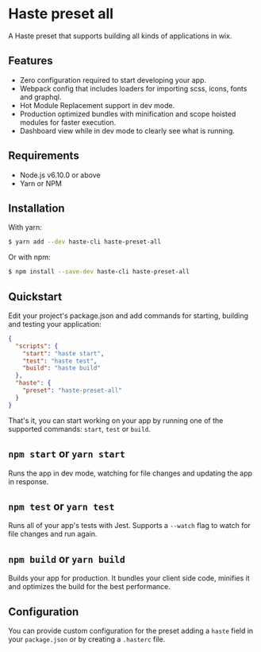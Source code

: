 # Haste preset all

A Haste preset that supports building all kinds of applications in wix.

## Features

- Zero configuration required to start developing your app.
- Webpack config that includes loaders for importing scss, icons, fonts and graphql.
- Hot Module Replacement support in dev mode.
- Production optimized bundles with minification and scope hoisted modules for faster execution.
- Dashboard view while in dev mode to clearly see what is running.

## Requirements

- Node.js v6.10.0 or above
- Yarn or NPM

## Installation

With yarn:

```sh
$ yarn add --dev haste-cli haste-preset-all
```

Or with npm:

```sh
$ npm install --save-dev haste-cli haste-preset-all
```

## Quickstart

Edit your project's package.json and add commands for starting, building and testing your application:

```json
{
  "scripts": {
    "start": "haste start",
    "test": "haste test",
    "build": "haste build"
  },
  "haste": {
    "preset": "haste-preset-all"
  }
}
```

That's it, you can start working on your app by running one of the supported commands: `start`, `test` or `build`.

## `npm start` or `yarn start`

Runs the app in dev mode, watching for file changes and updating the app in response.

## `npm test` or `yarn test`

Runs all of your app's tests with Jest. Supports a `--watch` flag to watch for file changes and run again.

## `npm build` or `yarn build`

Builds your app for production. It bundles your client side code, minifies it and optimizes the build for the best performance.

## Configuration

You can provide custom configuration for the preset adding a `haste` field in your `package.json` or by creating a `.hasterc` file.
